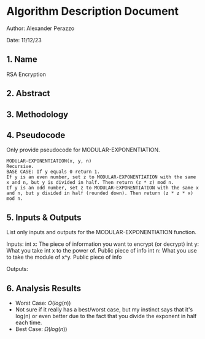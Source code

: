 # Algorithm Description Document

Author: Alexander Perazzo

Date: 11/12/23

## 1. Name
RSA Encryption

## 2. Abstract

## 3. Methodology

## 4. Pseudocode

Only provide pseudocode for MODULAR-EXPONENTIATION.

```
MODULAR-EXPONENTIATION(x, y, n)
Recursive.
BASE CASE: If y equals 0 return 1.
If y is an even number, set z to MODULAR-EXPONENTIATION with the same x and n, but y is divided in half. Then return (z * z) mod n.
If y is an odd number, set z to MODULAR-EXPONENTIATION with the same x and n, but y divided in half (rounded down). Then return (z * z * x) mod n.
```


## 5. Inputs & Outputs

List only inputs and outputs for the MODULAR-EXPONENTIATION function.

Inputs:
int x: The piece of information you want to encrypt (or decrypt)
int y: What you take int x to the power of. Public piece of info
int n: What you use to take the module of x^y. Public piece of info

Outputs:


## 6. Analysis Results

* Worst Case: $O(log(n))$
* Not sure if it really has a best/worst case, but my instinct says that it's log(n) or even better due to the fact that you divide the exponent in half each time.
* Best Case: $\Omega(log(n))$


